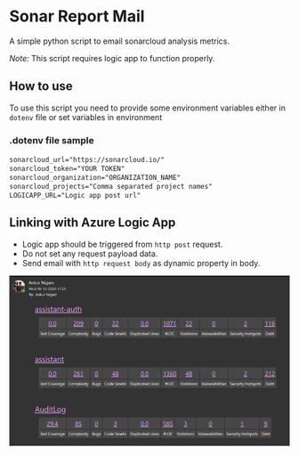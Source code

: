 # Sonar Report Mail

A simple python script to email sonarcloud analysis metrics.

_Note:_ This script requires logic app to function properly.

## How to use

To use this script you need to provide some environment variables either in `dotenv` file or set variables in environment

### .dotenv file sample

```dotenv
sonarcloud_url="https://sonarcloud.io/"
sonarcloud_token="YOUR TOKEN"
sonarcloud_organization="ORGANIZATION_NAME"
sonarcloud_projects="Comma separated project names"
LOGICAPP_URL="Logic app post url"
```

## Linking with Azure Logic App

- Logic app should be triggered from `http post` request.
- Do not set any request payload data.
- Send email with `http request body` as dynamic property in body.

![sample email](./docs/sampleEmail.png)